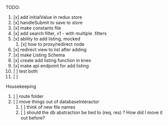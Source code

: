 TODO:

1. [x] add initialValue in redux store
2. [x] handleSubmit to save to store
3. [x] make constants file
4. [x] add search filter, v1 - with multiple .filters
5. [x] ability to add listing, mocked
   1. [x] how to proxy/redirect node
6. [x] redirect view to list after adding
7. [x] make Listing Schema
8. [x] create add listing function in knex
9. [x] make api endpoint for add listing
10. [ ] test both
11. [ ] 



Housekeeping
1. [ ] route folder
2. [ ] move things out of databaseInteractor
   1. [ ] think of new file names
   2. [ ] should the db abstraction be tied to (req, res) ? How did I move it out before?
